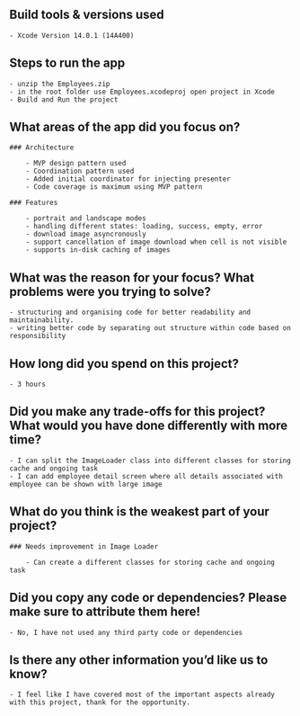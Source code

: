 ## Build tools & versions used
    
    - Xcode Version 14.0.1 (14A400)

## Steps to run the app
    
    - unzip the Employees.zip
    - in the root folder use Employees.xcodeproj open project in Xcode
    - Build and Run the project 

## What areas of the app did you focus on?

    ### Architecture

        - MVP design pattern used
        - Coordination pattern used
        - Added initial coordinator for injecting presenter
        - Code coverage is maximum using MVP pattern

    ### Features

        - portrait and landscape modes
        - handling different states: loading, success, empty, error
        - download image asyncronously 
        - support cancellation of image download when cell is not visible
        - supports in-disk caching of images
        


## What was the reason for your focus? What problems were you trying to solve?
    
    - structuring and organising code for better readability and maintainability. 
    - writing better code by separating out structure within code based on responsibility

## How long did you spend on this project?

    - 3 hours  

## Did you make any trade-offs for this project? What would you have done differently with more time?
    
    - I can split the ImageLoader class into different classes for storing cache and ongoing task
    - I can add employee detail screen where all details associated with employee can be shown with large image 


## What do you think is the weakest part of your project?

    ### Needs improvement in Image Loader

        - Can create a different classes for storing cache and ongoing task


## Did you copy any code or dependencies? Please make sure to attribute them here!
    
    - No, I have not used any third party code or dependencies

## Is there any other information you’d like us to know?

    - I feel like I have covered most of the important aspects already with this project, thank for the opportunity.
